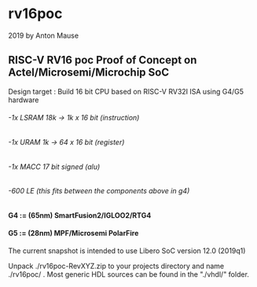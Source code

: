 
# rv16poc

 2019 by Anton Mause

## RISC-V RV16 poc Proof of Concept on Actel/Microsemi/Microchip SoC

Design target : Build 16 bit CPU based on RISC-V RV32I ISA using G4/G5 hardware

###### -1x LSRAM 18k -> 1k x 16 bit (instruction)
###### -1x URAM  1k  -> 64 x 16 bit (register)
###### -1x MACC  17 bit signed (alu)
###### -600 LE (this fits between the components above in g4)

#### G4 := (65nm)  SmartFusion2/IGLOO2/RTG4
#### G5 := (28nm)  MPF/Microsemi PolarFire

The current snapshot is intended to use Libero SoC version 12.0 (2019q1)

Unpack ./rv16poc-RevXYZ.zip to your projects directory and name ./rv16poc/ .
Most generic HDL sources can be found in the "./vhdl/" folder.



